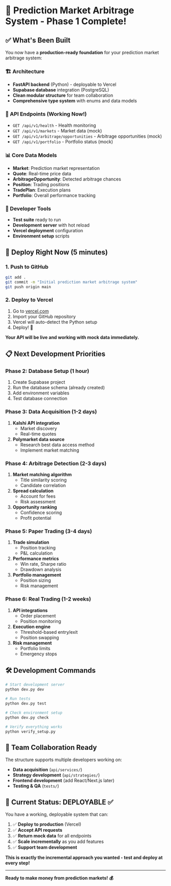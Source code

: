 # 🎯 Prediction Market Arbitrage System - Phase 1 Complete!

## ✅ What's Been Built

You now have a **production-ready foundation** for your prediction market arbitrage system:

### 🏗️ Architecture
- **FastAPI backend** (Python) - deployable to Vercel
- **Supabase database** integration (PostgreSQL)
- **Clean modular structure** for team collaboration
- **Comprehensive type system** with enums and data models

### 🔌 API Endpoints (Working Now!)
- `GET /api/v1/health` - Health monitoring
- `GET /api/v1/markets` - Market data (mock)
- `GET /api/v1/arbitrage/opportunities` - Arbitrage opportunities (mock)
- `GET /api/v1/portfolio` - Portfolio status (mock)

### 📊 Core Data Models
- **Market**: Prediction market representation
- **Quote**: Real-time price data  
- **ArbitrageOpportunity**: Detected arbitrage chances
- **Position**: Trading positions
- **TradePlan**: Execution plans
- **Portfolio**: Overall performance tracking

### 🔧 Developer Tools
- **Test suite** ready to run
- **Development server** with hot reload
- **Vercel deployment** configuration
- **Environment setup** scripts

## 🚀 Deploy Right Now (5 minutes)

### 1. Push to GitHub
```bash
git add .
git commit -m "Initial prediction market arbitrage system"
git push origin main
```

### 2. Deploy to Vercel
1. Go to [vercel.com](https://vercel.com)
2. Import your GitHub repository
3. Vercel will auto-detect the Python setup
4. Deploy! 🎉

**Your API will be live and working with mock data immediately.**

## 📋 Next Development Priorities

### Phase 2: Database Setup (1 hour)
1. Create Supabase project
2. Run the database schema (already created)
3. Add environment variables
4. Test database connection

### Phase 3: Data Acquisition (1-2 days)
1. **Kalshi API integration**
   - Market discovery
   - Real-time quotes
2. **Polymarket data source**
   - Research best data access method
   - Implement market matching

### Phase 4: Arbitrage Detection (2-3 days)
1. **Market matching algorithm**
   - Title similarity scoring
   - Candidate correlation
2. **Spread calculation**
   - Account for fees
   - Risk assessment
3. **Opportunity ranking**
   - Confidence scoring
   - Profit potential

### Phase 5: Paper Trading (3-4 days)
1. **Trade simulation**
   - Position tracking
   - P&L calculation
2. **Performance metrics**
   - Win rate, Sharpe ratio
   - Drawdown analysis
3. **Portfolio management**
   - Position sizing
   - Risk management

### Phase 6: Real Trading (1-2 weeks)
1. **API integrations**
   - Order placement
   - Position monitoring
2. **Execution engine**
   - Threshold-based entry/exit
   - Position swapping
3. **Risk management**
   - Portfolio limits
   - Emergency stops

## 🛠️ Development Commands

```bash
# Start development server
python dev.py dev

# Run tests
python dev.py test

# Check environment setup
python dev.py check

# Verify everything works
python verify_setup.py
```

## 👥 Team Collaboration Ready

The structure supports multiple developers working on:
- **Data acquisition** (`api/services/`)
- **Strategy development** (`api/strategies/`)
- **Frontend development** (add React/Next.js later)
- **Testing & QA** (`tests/`)

## 🎯 Current Status: DEPLOYABLE ✅

You have a working, deployable system that can:
1. ✅ **Deploy to production** (Vercel)
2. ✅ **Accept API requests** 
3. ✅ **Return mock data** for all endpoints
4. ✅ **Scale incrementally** as you add features
5. ✅ **Support team development**

**This is exactly the incremental approach you wanted - test and deploy at every step!**

---

**Ready to make money from prediction markets! 💰**